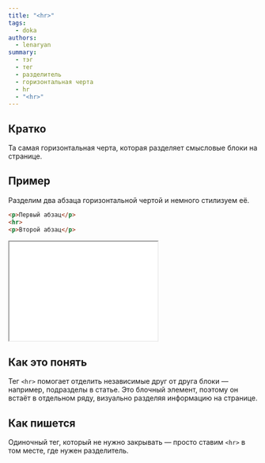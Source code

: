 ```yaml
---
title: "<hr>"
tags:
  - doka
authors:
  - lenaryan
summary:
  - тэг
  - тег
  - разделитель
  - горизонтальная черта
  - hr
  - "<hr>"
---
```


## Кратко

Та самая горизонтальная черта, которая разделяет смысловые блоки на странице.

## Пример

Разделим два абзаца горизонтальной чертой и немного стилизуем её.

```html
<p>Первый абзац</p>
<hr>
<p>Второй абзац</p>
```

<iframe title="Горизонтальная линия" src="demos/hr.html" height="200"></iframe>

## Как это понять

Тег `<hr>` помогает отделить независимые друг от друга блоки — например, подразделы в статье. Это блочный элемент, поэтому он встаёт в отдельном ряду, визуально разделяя информацию на странице.

## Как пишется

Одиночный тег, который не нужно закрывать — просто ставим `<hr>` в том месте, где нужен разделитель.
